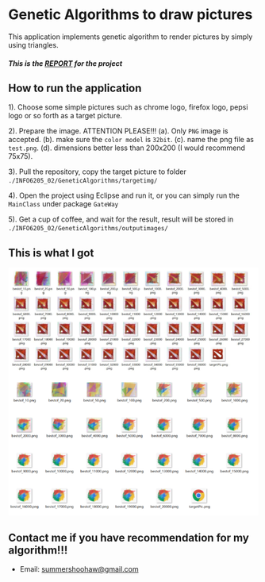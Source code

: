 # Genetic Algorithms to draw pictures

This application implements genetic algorithm to render pictures by simply using triangles.

##### This is the <a href="https://github.com/SummerShoohaw/INFO6205_202/blob/master/Report.pdf">REPORT</a> for the project

## How to run the application
  
  1). Choose some simple pictures such as chrome logo, firefox logo, pepsi logo or so forth as a target picture.
  
  2). Prepare the image. ATTENTION PLEASE!!!
              (a). Only `PNG` image is accepted.
              (b). make sure the `color model` is `32bit`.
              (c). name the png file as `test.png`.
              (d). dimensions better less than 200x200 (I would recommend 75x75).
  
  3). Pull the repository, copy the target picture to folder ```./INFO6205_02/GeneticAlgorithms/targetimg/```
  
  4). Open the project using Eclipse and run it, or you can simply run the ```MainClass``` under package ```GateWay```
  
  5). Get a cup of coffee, and wait for the result, result will be stored in ```./INFO6205_02/GeneticAlgorithms/outputimages/```

## This is what I got
   
  ![Alt text](./GeneticAlgorithms/examples.jpg?raw=true "Examples")
  
## Contact me if you have recommendation for my algorithm!!!
   
   * Email: summershoohaw@gmail.com
